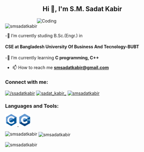 <h2 align="center">Hi 👋, I'm S.M. Sadat Kabir</h2>
<img align="right" alt="Coding" width="400" src="https://etap.com/images/default-source/static/etap-21-release/binary-animation.gif?sfvrsn=411527c_2">

<p align="left"> <img src="https://komarev.com/ghpvc/?username=smsadatkabir&label=Profile%20views&color=0e75b6&style=flat" alt="smsadatkabir" /> </p>

-🔭 I’m currently studing B.Sc.(Engr.) in <h4> CSE at Bangladesh University Of Business And Tecnology-BUBT</h4>

-🌱 I’m currently learning **C programming, C++**

- 📫 How to reach me **smsadatkabir@gmail.com**

<h3 align="left">Connect with me:</h3>
<p align="left">
<a href="https://fb.com//ssadatkabir" target="blank"><img align="center" src="https://raw.githubusercontent.com/rahuldkjain/github-profile-readme-generator/master/src/images/icons/Social/facebook.svg" alt="/ssadatkabir" height="30" width="40" /></a>
<a href="https://instagram.com/sadat_kabir_" target="blank"><img align="center" src="https://raw.githubusercontent.com/rahuldkjain/github-profile-readme-generator/master/src/images/icons/Social/instagram.svg" alt="sadat_kabir_" height="30" width="40" /></a>
<a href="https://codeforces.com/profile/smsadatkabir" target="blank"><img align="center" src="https://raw.githubusercontent.com/rahuldkjain/github-profile-readme-generator/master/src/images/icons/Social/codeforces.svg" alt="smsadatkabir" height="30" width="40" /></a>
</p>

<h3 align="left">Languages and Tools:</h3>
<p align="left"> <a href="https://www.cprogramming.com/" target="_blank" rel="noreferrer"> <img src="https://raw.githubusercontent.com/devicons/devicon/master/icons/c/c-original.svg" alt="c" width="40" height="40"/> </a> <a href="https://www.w3schools.com/cpp/" target="_blank" rel="noreferrer"> <img src="https://raw.githubusercontent.com/devicons/devicon/master/icons/cplusplus/cplusplus-original.svg" alt="cplusplus" width="40" height="40"/> </a> </p>

<p><img align="left" src="https://github-readme-stats.vercel.app/api/top-langs?username=smsadatkabir&show_icons=true&locale=en&layout=compact" alt="smsadatkabir" /></p>

<p>&nbsp;<img align="center" src="https://github-readme-stats.vercel.app/api?username=smsadatkabir&show_icons=true&locale=en" alt="smsadatkabir" /></p>

<p><img align="center" src="https://github-readme-streak-stats.herokuapp.com/?user=smsadatkabir&" alt="smsadatkabir" /></p>
